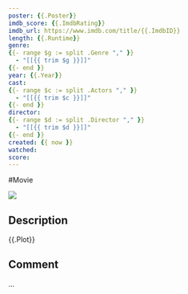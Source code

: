 ```yaml
---
poster: {{.Poster}}
imdb_score: {{.ImdbRating}}
imdb_url: https://www.imdb.com/title/{{.ImdbID}}
length: {{.Runtime}}
genre:
{{- range $g := split .Genre "," }}
  - "[[{{ trim $g }}]]"
{{- end }}
year: {{.Year}}
cast:
{{- range $c := split .Actors "," }}
  - "[[{{ trim $c }}]]"
{{- end }}
director:
{{- range $d := split .Director "," }}
  - "[[{{ trim $d }}]]"
{{- end }}
created: {{ now }}
watched:
score:
---
```

#Movie

![]({{.Poster}})

## Description

{{.Plot}}

## Comment

...

